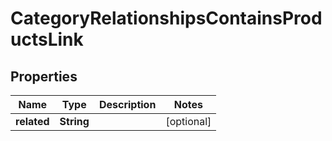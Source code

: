 

# CategoryRelationshipsContainsProductsLink


## Properties

| Name | Type | Description | Notes |
|------------ | ------------- | ------------- | -------------|
|**related** | **String** |  |  [optional] |



